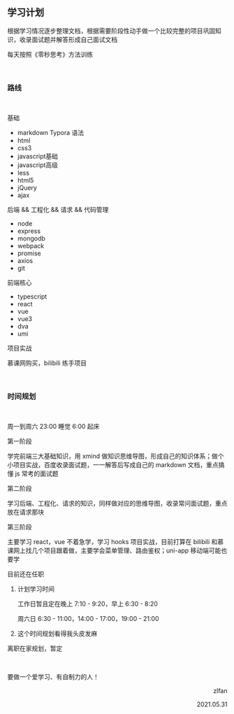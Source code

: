 ## 学习计划

根据学习情况逐步整理文档，根据需要阶段性动手做一个比较完整的项目巩固知识，收录面试题并解答形成自己面试文档

每天按照《零秒思考》方法训练

<br>

### 路线

<br>

基础

- markdown Typora 语法
- html
- css3
- javascript基础
- javascript高级
- less
- html5
- jQuery
- ajax

后端 && 工程化 && 请求 && 代码管理

- node
- express
- mongodb
- webpack
- promise
- axios
- git

前端核心

- typescript
- react
- vue
- vue3
- dva
- umi

项目实战

慕课网购买，bilibili 练手项目

<br>

### 时间规划

<br>

周一到周六 23:00 睡觉 6:00 起床

第一阶段

学完前端三大基础知识，用 xmind 做知识思维导图，形成自己的知识体系；做个小项目实战，百度收录面试题，一一解答后写成自己的 markdown 文档，重点搞懂 js 常考的面试题

第二阶段

学习后端、工程化、请求的知识，同样做对应的思维导图，收录常问面试题，重点放在请求那块

第三阶段

主要学习 react，vue 不着急学，学习 hooks 项目实战，目前打算在 bilibili 和慕课网上找几个项目跟着做，主要学会菜单管理、路由鉴权；uni-app 移动端可能也要学



目前还在任职

1. 计划学习时间

   工作日暂且定在晚上 7:10 - 9:20，早上 6:30 - 8:20 

   周六日 6:30 - 11:00，14:00 - 17:00，19:00 - 21:00

2. 这个时间规划看得我头皮发麻

离职在家规划，暂定

<br>

要做一个爱学习、有自制力的人！

<p align="right">zlfan</p>
<p align="right">2021.05.31</p>





